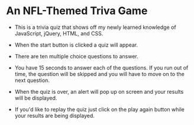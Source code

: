 # An NFL-Themed Triva Game

* This is a trivia quiz that shows off my newly learned knowledge of JavaScript, jQuery, HTML, and CSS.

* When the start button is clicked a quiz will appear.

* There are ten multiple choice questions to answer.

* You have 15 seconds to answer each of the questions. If you run out of time, the question will be skipped and you will have to move on to the next question.

* When the quiz is over, an alert will pop up on screen and your results will be displayed.

* If you'd like to replay the quiz just click on the play again button while your results are being displayed.
